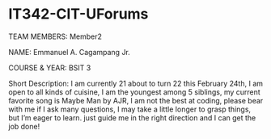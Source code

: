 # IT342-CIT-UForums

TEAM MEMBERS:
Member2

NAME: Emmanuel A. Cagampang Jr.

COURSE & YEAR: BSIT 3

Short Description: I am currently 21 about to turn 22 this February 24th, I am open to all kinds of cuisine, I am the youngest among 5 siblings, my current favorite song is Maybe Man by AJR, I am not the best at coding, please bear with me if I ask many questions, I may take a little longer to grasp things, but I’m eager to learn. just guide me in the right direction and I can get the job done!
